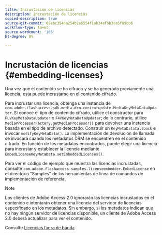 ```yaml
---
title: Incrustación de licencias
description: Incrustación de licencias
copied-description: true
source-git-commit: 02ebc3548a254b2a6554f1ab34afbb3ea5f09bb8
workflow-type: tm+mt
source-wordcount: '165'
ht-degree: 0%

---
```


# Incrustación de licencias {#embedding-licenses}

Una vez que el contenido se ha cifrado y se ha generado previamente una licencia, esta puede incrustarse en el contenido cifrado.

Para incrustar una licencia, obtenga una instancia de `com.adobe.flashaccess.sdk.media.drm.contentupdate.MediaKeyMetaDataUpdater`. Si conoce el tipo de contenido cifrado, utilice el constructor para `FLVKeyMetaDataUpdater` o `F4VKeyMetaDataUpdater`; de lo contrario, utilice `MediaProcessorFactory.getMediaProcessor()` para devolver una instancia basada en el tipo de archivo detectado. Construir un `KeyMetaDataCallback` e invocar `modifyKeyMetaData()`. La implementación de devolución de llamada se invocará cuando los metadatos DRM se encuentren en el contenido cifrado. En función de los metadatos encontrados, puede elegir una licencia para incrustar y establecer la licencia mediante `EmbedLicenseKeyMetaData.setEmbeddedLicenses()`.

Para ver el código de ejemplo que muestra las licencias incrustadas, consulte `com.adobe.flashaccess.samples.licenseembedder.EmbedLicense` en el directorio &quot;Samples&quot; de las herramientas de línea de comandos de implementación de referencia.

>[!NOTE]
>
>Los clientes de Adobe Access 2.0 ignorarán las licencias incrustadas en el contenido e intentarán obtener una licencia del servidor de licencias especificado en los metadatos. Sin embargo, si los metadatos indican que no hay ningún servidor de licencias disponible, un cliente de Adobe Access 2.0 deberá actualizar para ver el contenido.

Consulte [Licencias fuera de banda](../../aaxs-protecting-content/content-introduction/packaging-options/content-out-of-band-licenses.md).
